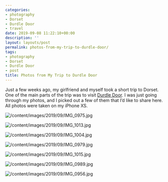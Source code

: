 ```yaml
---
categories:
- photography
- Dorset
- Durdle Door
- travel
date: 2019-09-08 11:22:10+00:00
description: ''
layout: layouts/post
permalink: photos-from-my-trip-to-durdle-door/
tags:
- photography
- Dorset
- Durdle Door
- post
title: Photos from My Trip to Durdle Door
---
```


<p>Just a few weeks ago, my girlfriend and myself took a short trip to Dorset. One of the main parts of the trip was to visit <a href="https://en.wikipedia.org/wiki/Durdle_Door">Durdle Door</a>. I was just going through my photos, and I picked out a few of them that I&#8217;d like to share here. All photos were taken on my iPhone XS.</p>
<p><img src="https://chrishannah.me/images/2019/09/IMG_0975.jpg" alt="/content/images/2019/09/IMG_0975.jpg" /></p>
<p><img src="https://chrishannah.me/images/2019/09/IMG_1013.jpg" alt="/content/images/2019/09/IMG_1013.jpg" /></p>
<p><img src="https://chrishannah.me/images/2019/09/IMG_1004.jpg" alt="/content/images/2019/09/IMG_1004.jpg" /></p>
<p><img src="https://chrishannah.me/images/2019/09/IMG_0979.jpg" alt="/content/images/2019/09/IMG_0979.jpg" /></p>
<p><img src="https://chrishannah.me/images/2019/09/IMG_1015.jpg" alt="/content/images/2019/09/IMG_1015.jpg" /></p>
<p><img src="https://chrishannah.me/images/2019/09/IMG_0989.jpg" alt="/content/images/2019/09/IMG_0989.jpg" /></p>
<p><img src="https://chrishannah.me/images/2019/09/IMG_0956.jpg" alt="/content/images/2019/09/IMG_0956.jpg" /></p>
